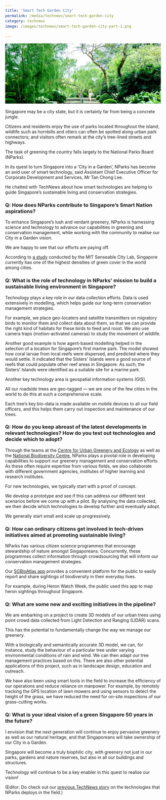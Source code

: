 ```yaml
---
title: 'Smart Tech Garden City'
permalink: /media/technews/smart-tech-garden-city
category: technews
image: /images/technews/smart-tech-garden-city-part-1.png

---
```



![smart tech garden city](/images/technews/smart-tech-garden-city-part-1.png)

Singapore may be a city state, but it is certainly far from being a concrete jungle.

Citizens and residents enjoy the use of parks located throughout the island; wildlife such as hornbills and otters can often be spotted along urban park connectors; and visitors often remark at the city’s tree-lined streets and highways.

The task of greening the country falls largely to the National Parks Board (NParks).

In its quest to turn Singapore into a ‘City in a Garden’, NParks has become an avid user of smart technology, said Assistant Chief Executive Officer for Corporate Development and Services, Mr Tan Chong Lee. 

He chatted with TechNews about how smart technologies are helping to guide Singapore’s sustainable living and conservation strategies.

### **Q: How does NParks contribute to Singapore’s Smart Nation aspirations?**

To enhance Singapore’s lush and verdant greenery, NParks is harnessing science and technology to advance our capabilities in greening and conservation management, while working with the community to realise our City in a Garden vision.

We are happy to see that our efforts are paying off.

According to [a study](https://www.straitstimes.com/singapore/environment/singapore-tops-list-of-17-cities-with-highest-greenery-density) conducted by the MIT Senseable City Lab, Singapore currently has one of the highest densities of green cover in the world among cities.

### **Q: What is the role of technology in NParks' mission to build a sustainable living environment in Singapore?**
Technology plays a key role in our data collection efforts. Data is used extensively in modelling, which helps guide our long-term conservation management strategies.

For example, we place geo-locaters and satellite transmitters on migratory birds to monitor them and collect data about them, so that we can provide the right kind of habitats for these birds to feed and roost. We also use camera traps (motion-activated cameras) to study the movement of wildlife.

Another good example is how agent-based modelling helped in the selection of a location for Singapore’s first marine park. The model showed how coral larvae from local reefs were dispersed, and predicted where they would settle. It indicated that the Sisters' Islands were a good source of reefs that could populate other reef areas in Singapore. As such, the Sisters' Islands were identified as a suitable site for a marine park.

Another key technology area is geospatial information systems (GIS).

All our roadside trees are geo-tagged — we are one of the few cities in the world to do this at such a comprehensive scale.

Each tree’s key bio-data is made available on mobile devices to all our field officers, and this helps them carry out inspection and maintenance of our trees.

### **Q: How do you keep abreast of the latest developments in relevant technologies? How do you test out technologies and decide which to adopt?**
Through the teams at the [Centre for Urban Greenery and Ecology](https://www.nparks.gov.sg/cuge) as well as the [National Biodiversity Centre](https://www.nparks.gov.sg/biodiversity/national-biodiversity-centre), NParks plays a pivotal role in developing capabilities to support our greenery management and conservation efforts. As these often require expertise from various fields, we also collaborate with different government agencies, institutes of higher learning and research institutes.

For new technologies, we typically start with a proof of concept.

We develop a prototype and see if this can address our different test scenarios before we come up with a pilot. By analysing the data collected, we then decide which technologies to develop further and eventually adopt.

We generally start small and scale up progressively.

### **Q: How can ordinary citizens get involved in tech-driven initiatives aimed at promoting sustainable living?**

NParks has various citizen science programmes that encourage stewardship of nature amongst Singaporeans. Concurrently, these programmes collect information through crowdsourcing that will inform our conservation management strategies.

Our [SGBioAtlas app](https://www.nparks.gov.sg/mobile-applications) provides a convenient platform for the public to easily report and share sightings of biodiversity in their everyday lives.

For example, during Heron Watch Week, the public used this app to map heron sightings throughout Singapore.

### **Q: What are some new and exciting initiatives in the pipeline?**

We are embarking on a project to create 3D models of our urban trees using point crowd data collected from Light Detection and Ranging (LIDAR) scans.

This has the potential to fundamentally change the way we manage our greenery.

With a biologically and semantically accurate 3D model, we can, for instance, study the behaviour of a particular tree under varying environmental conditions of rain and wind. We can then adapt our tree management practices based on this. There are also other potential applications of this project, such as in landscape design, education and outreach.

We have also been using smart tools in the field to increase the efficiency of our operations and reduce reliance on manpower. For example, by remotely tracking the GPS location of lawn mowers and using sensors to detect the height of the grass, we have reduced the need for on-site inspections of our grass-cutting works.

### **Q: What is your ideal vision of a green Singapore 50 years in the future?**
I envision that the next generation will continue to enjoy pervasive greenery as well as our natural heritage, and that Singaporeans will take ownership of our City in a Garden.

Singapore will become a truly biophilic city, with greenery not just in our parks, gardens and nature reserves, but also in all our buildings and structures.

Technology will continue to be a key enabler in this quest to realise our vision!

 

(Editor: Do check out our [previous TechNews story](https://www.tech.gov.sg/TechNews/DigitalGov/2016/03/Tech-blooms-in-Parks) on the technologies that NParks deploys in the field.)
